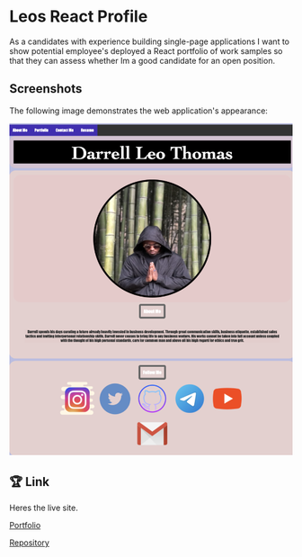 # Leos React Profile

As a candidates with experience building single-page applications I want to show potential employee's deployed a React portfolio of work samples so that they can assess whether Im a good candidate for an open position.

## Screenshots

The following image demonstrates the web application's appearance:

![My portfolio page](./src/images/Screen%20Shot%202022-12-03%20at%205.25.54%20PM.png)

## 🏆 Link

Heres the live site.

 [Portfolio](https://leothoma88.github.io/Leos_React_Profile/) 

  [Repository](https://leothoma88.github.io/Leos_React_Profile/) 

